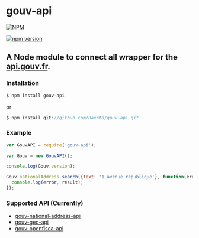 gouv-api
======

[![NPM](https://nodei.co/npm/gouv-api.png?downloads=true&downloadRank=true&stars=true)](https://nodei.co/npm/gouv-api/)

[![npm version](https://badge.fury.io/js/gouv-api.svg)](https://badge.fury.io/js/gouv-api)

A Node module to connect all wrapper for the [api.gouv.fr](https://api.gouv.fr/).
---

### Installation
```javascript
$ npm install gouv-api
```
or
```javascript
$ npm install git://github.com/Raesta/gouv-api.git
```

### Example
```javascript
var GouvAPI = require('gouv-api');

var Gouv = new GouvAPI();

console.log(Gouv.version);

Gouv.nationalAddress.search({text: '1 avenue république'}, function(error, result) {
  console.log(error, result);
});
```

### Supported API (Currently)
- [gouv-national-address-api](https://github.com/Raesta/gouv-national-address-api)
- [gouv-geo-api](https://github.com/Raesta/gouv-geo-api)
- [gouv-openfisca-api](https://github.com/Raesta/gouv-openfisca-api)
